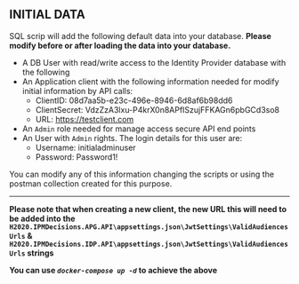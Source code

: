 ## INITIAL DATA

SQL scrip will add the following default data into your database. **Please modify before or after loading the data into your database.**

* A DB User with read/write access to the Identity Provider database with the following 
* An Application client with the following information needed for modify initial information by API calls:
  * ClientID: 08d7aa5b-e23c-496e-8946-6d8af6b98dd6
  * ClientSecret: VdzZzA3lxu-P4krX0n8APfISzujFFKAGn6pbGCd3so8
  * URL: https://testclient.com 
* An `Admin` role needed for manage access secure API end points
* An User with `Admin` rights. The login details for this user are:
  * Username: initialadminuser
  * Password: Password1!

You can modify any of this information changing the scripts or using the postman collection created for this purpose. 

---
**Please note that when creating a new client, the new URL this will need to be added into the `H2020.IPMDecisions.APG.API\appsettings.json\JwtSettings\ValidAudiencesUrls` & `H2020.IPMDecisions.IDP.API\appsettings.json\JwtSettings\ValidAudiencesUrls` strings**

**You can use *`docker-compose up -d`* to achieve the above**